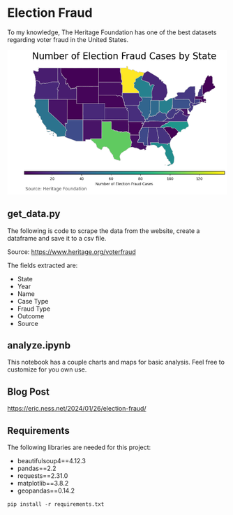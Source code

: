 # Election Fraud

To my knowledge, The Heritage Foundation has one of the best datasets regarding voter fraud in the United States. 

![Chart Image](chart/map.png)

## get_data.py

The following is code to scrape the data from the website, create a dataframe and save it to a csv file. 

Source: https://www.heritage.org/voterfraud

The fields extracted are:
- State
- Year
- Name
- Case Type
- Fraud Type
- Outcome
- Source

## analyze.ipynb

This notebook has a couple charts and maps for basic analysis. Feel free to customize for you own use.

## Blog Post

https://eric.ness.net/2024/01/26/election-fraud/

## Requirements

The following libraries are needed for this project:

- beautifulsoup4==4.12.3
- pandas==2.2
- requests==2.31.0
- matplotlib==3.8.2 
- geopandas==0.14.2 

```
pip install -r requirements.txt
```
